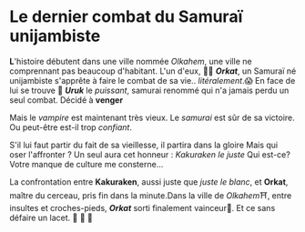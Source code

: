 # Le dernier combat du Samuraï unijambiste 

__L__'histoire débutent dans une ville nommée _Olkahem_, une ville ne comprennant pas beaucoup d'habitant. L'un d'eux, :mage_man: __*Orkat*__, un Samuraï né unijambiste s'apprête à faire le combat de sa vie.. _litéralement_.:scream: En face de lui se trouve :vampire: __*Uruk*__ le *puissant*, samurai renommé qui n'a jamais perdu un seul combat. 
Décidé à __venger__ 

Mais le *vampire* est maintenant très vieux.
Le *samurai* est sûr de sa victoire.
Ou peut-être est-il trop _confiant_.

S'il lui faut partir du fait de sa vieillesse, il partira dans la gloire
Mais qui oser l'affronter ? Un seul aura cet honneur : *Kakuraken le juste*
Qui est-ce? Votre manque de culture me consterne...

La confrontation entre **Kakuraken**, aussi juste que *juste le blanc*, et **Orkat**, maître du cerceau, pris fin dans la minute.Dans la ville de *Olkahem*:shinto_shrine:, entre insultes et croches-pieds, __*Orkat*__ sorti finalement vainceur:1st_place_medal:. Et ce sans défaire un lacet. :foot: :foot: :foot: